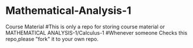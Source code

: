 # Mathematical-Analysis-1
Course Material
#This is only a repo for storing course material or MATHEMATICAL ANALYSIS-1/Calculus-1
#Whenever someone Checks this repo,please "fork" it to your own repo.
